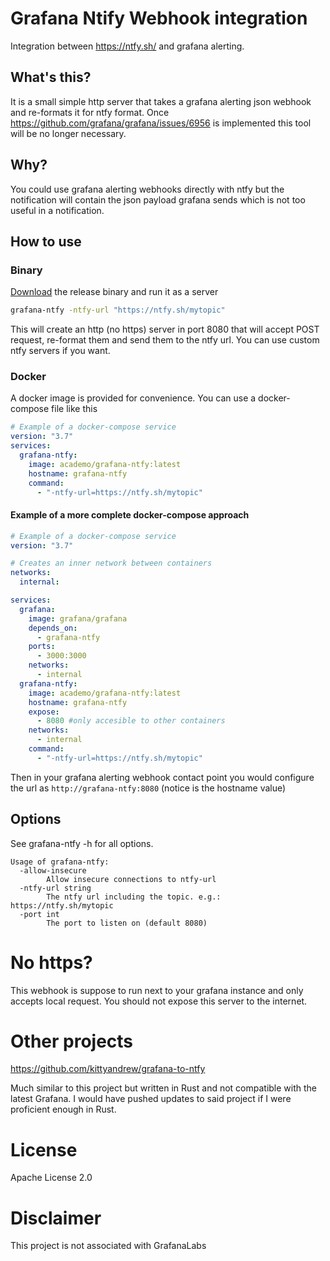# Grafana Ntify Webhook integration

Integration between https://ntfy.sh/ and grafana alerting.

## What's this?

It is a small simple http server that takes a grafana alerting json webhook and re-formats it for ntfy format.
Once https://github.com/grafana/grafana/issues/6956 is implemented this tool will be no longer necessary.

## Why?

You could use grafana alerting webhooks directly with ntfy but the notification will contain the json payload grafana sends which is not too useful in a notification.

## How to use

### Binary

[Download](https://github.com/academo/grafana-alerting-ntfy-webhook-integration/releases/) the release binary and run it as a server

```bash
grafana-ntfy -ntfy-url "https://ntfy.sh/mytopic"

```

This will create an http (no https) server in port 8080 that will accept POST request, re-format them and send them to the ntfy url. You can use custom ntfy servers if you want.

### Docker

A docker image is provided for convenience. You can use a docker-compose file like this

```yaml
# Example of a docker-compose service
version: "3.7"
services:
  grafana-ntfy:
    image: academo/grafana-ntfy:latest
    hostname: grafana-ntfy
    command:
      - "-ntfy-url=https://ntfy.sh/mytopic"
```

#### Example of a more complete docker-compose approach

```yaml
# Example of a docker-compose service
version: "3.7"

# Creates an inner network between containers
networks:
  internal:

services:
  grafana:
    image: grafana/grafana
    depends_on:
      - grafana-ntfy
    ports:
      - 3000:3000
    networks:
      - internal
  grafana-ntfy:
    image: academo/grafana-ntfy:latest
    hostname: grafana-ntfy
    expose:
      - 8080 #only accesible to other containers
    networks:
      - internal
    command:
      - "-ntfy-url=https://ntfy.sh/mytopic"
```

Then in your grafana alerting webhook contact point you would configure the url as `http://grafana-ntfy:8080` (notice is the hostname value)

## Options

See grafana-ntfy -h for all options.

```
Usage of grafana-ntfy:
  -allow-insecure
        Allow insecure connections to ntfy-url
  -ntfy-url string
        The ntfy url including the topic. e.g.: https://ntfy.sh/mytopic
  -port int
        The port to listen on (default 8080)
```

# No https?

This webhook is suppose to run next to your grafana instance and only accepts local request. You should not expose this server to the internet.

# Other projects

https://github.com/kittyandrew/grafana-to-ntfy

Much similar to this project but written in Rust and not compatible with the latest Grafana. I would have pushed updates to said project if I were proficient enough in Rust.

# License

Apache License 2.0

# Disclaimer

This project is not associated with GrafanaLabs
